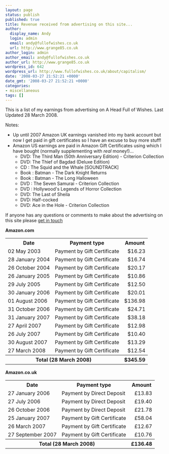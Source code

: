 ```yaml
---
layout: page
status: publish
published: true
title: Revenue received from advertising on this site...
author:
  display_name: Andy
  login: admin
  email: andy@fullofwishes.co.uk
  url: http://www.grange85.co.uk
author_login: admin
author_email: andy@fullofwishes.co.uk
author_url: http://www.grange85.co.uk
wordpress_id: 642
wordpress_url: http://www.fullofwishes.co.uk/about/capitalism/
date: '2008-03-27 21:52:21 +0000'
date_gmt: '2008-03-27 21:52:21 +0000'
categories:
- miscellaneous
tags: []
---
```

<p>This is a list of my earnings from advertising on A Head Full of Wishes. Last Updated 28 March 2008.</p>
<p>Notes:</p>
<ul>
<li>Up until 2007 Amazon UK earnings vanished into my bank account but now I get paid in gift certificates so I have an excuse to buy more stuff!</li>
<li>Amazon US earnings are paid in Amazon Gift Certificates using which I have bought (normally supplementing with <em>real</em> money!)...
<ul>
<li>DVD: The Third Man (50th Anniversary Edition) - Criterion Collection</li>
<li>DVD: The Thief of Bagdad (Deluxe Edition)</li>
<li>CD : The Squid and the Whale [SOUNDTRACK]</li>
<li>Book : Batman - The Dark Knight Returns</li>
<li>Book : Batman - The Long Halloween</li>
<li>DVD : The Seven Samurai - Criterion Collection</li>
<li>DVD : Hollywood's Legends of Horror Collection</li>
<li>DVD: The Last of Sheila</li>
<li>DVD: Half-cocked</li>
<li>DVD: Ace in the Hole - Criterion Collection</li>
</ul>
</li>
</ul>
<p>If anyone has any questions or comments to make about the advertising on this site please <a href="/about/contact-me/">get in touch</a></p>
<p><strong>Amazon.com</strong></p>
<table class="finances">
<tr>
<th>Date</th>
<th>Payment type</th>
<th>Amount</th>
</tr>
<tr>
<td>02 May 2003</td>
<td>Payment by Gift Certificate</td>
<td style="text-align:right;">$16.23</td>
</tr>
<tr>
<td>28 January 2004</td>
<td>Payment by Gift Certificate</td>
<td style="text-align:right;">$16.74</td>
</tr>
<tr>
<td>26 October 2004</td>
<td>Payment by Gift Certificate</td>
<td style="text-align:right;">$20.17</td>
</tr>
<tr>
<td>26 January 2005</td>
<td>Payment by Gift Certificate</td>
<td style="text-align:right;">$10.86</td>
</tr>
<tr>
<td>29 July 2005</td>
<td>Payment by Gift Certificate</td>
<td style="text-align:right;">$12.50</td>
</tr>
<tr>
<td>30 January 2006</td>
<td>Payment by Gift Certificate</td>
<td style="text-align:right;">$20.01</td>
</tr>
<tr>
<td>01 August 2006</td>
<td>Payment by Gift Certificate</td>
<td style="text-align:right;">$136.98</td>
</tr>
<tr>
<td>31 October 2006</td>
<td>Payment by Gift Certificate</td>
<td style="text-align:right;">$24.71</td>
</tr>
<tr>
<td>31 January 2007</td>
<td>Payment by Gift Certificate</td>
<td style="text-align:right;">$38.18</td>
</tr>
<tr>
<td>27 April 2007</td>
<td>Payment by Gift Certificate</td>
<td style="text-align:right;">$12.98</td>
</tr>
<tr>
<td>26 July 2007</td>
<td>Payment by Gift Certificate</td>
<td style="text-align:right;">$10.40</td>
</tr>
<tr>
<td>30 August 2007</td>
<td>Payment by Gift Certificate</td>
<td style="text-align:right;">$13.29</td>
</tr>
<tr>
<td>27 March 2008</td>
<td>Payment by Gift Certificate</td>
<td style="text-align:right;">$12.54</td>
</tr>
<tr>
<th colspan="2">Total (28 March 2008)</th>
<th>$345.59</th>
</tr>
</table>
<p><strong>Amazon.co.uk</strong></p>
<table class="finances">
<tr>
<th>Date</th>
<th>Payment type</th>
<th>Amount</th>
</tr>
<tr>
<td>27 January 2006</td>
<td>Payment by Direct Deposit</td>
<td style="text-align:right;">&pound;13.83</td>
</tr>
<tr>
<td>27 July 2006</td>
<td>Payment by Direct Deposit</td>
<td style="text-align:right;">&pound;19.40</td>
</tr>
<tr>
<td>26 October 2006</td>
<td>Payment by Direct Deposit</td>
<td style="text-align:right;">&pound;21.78</td>
</tr>
<tr>
<td>25 January 2007</td>
<td>Payment by Gift Certificate</td>
<td style="text-align:right;">&pound;58.04</td>
</tr>
<tr>
<td>26 March 2007</td>
<td>Payment by Gift Certificate</td>
<td style="text-align:right;">&pound;12.67</td>
</tr>
<tr>
<td>27 September 2007</td>
<td>Payment by Gift Certificate</td>
<td style="text-align:right;">&pound;10.76</td>
</tr>
<tr>
<th colspan="2">Total (28 March 2008)</th>
<th>&pound;136.48</th>
</tr>
</table>
